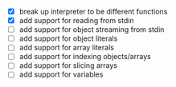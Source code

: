 - [X] break up interpreter to be different functions
- [X] add support for reading from stdin
- [ ] add support for object streaming from stdin
- [ ] add support for object literals
- [ ] add support for array literals
- [ ] add support for indexing objects/arrays
- [ ] add support for slicing arrays
- [ ] add support for variables
